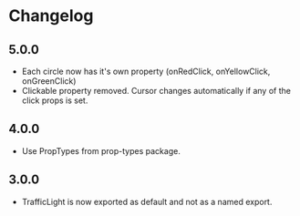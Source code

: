 # Changelog

## 5.0.0
* Each circle now has it's own property (onRedClick, onYellowClick, onGreenClick)
* Clickable property removed. Cursor changes automatically if any of the click props is set.

## 4.0.0
* Use PropTypes from prop-types package.

## 3.0.0
* TrafficLight is now exported as default and not as a named export.
